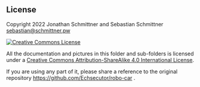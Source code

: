 

## License

Copyright 2022 Jonathan Schmittner and Sebastian Schmittner <sebastian@schmittner.pw>

[![Creative Commons License](https://i.creativecommons.org/l/by-sa/4.0/88x31.png)](http://creativecommons.org/licenses/by-sa/4.0/)

All the documentation and pictures in this folder and sub-folders is licensed under a [Creative Commons Attribution-ShareAlike 4.0 International License](http://creativecommons.org/licenses/by-sa/4.0/).

If you are using any part of it, please share a reference to the original repository https://github.com/Echsecutor/robo-car .
